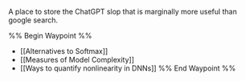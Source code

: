 A place to store the ChatGPT slop that is marginally more useful than google search. 

%% Begin Waypoint %%
- [[Alternatives to Softmax]]
- [[Measures of Model Complexity]]
- [[Ways to quantify nonlinearity in DNNs]]
%% End Waypoint %%